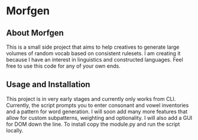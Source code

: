 # Morfgen

## About Morfgen

This is a small side project that aims to help creatives to generate large volumes of random vocab
based on consistent rulesets. I am creating it because I have an interest in linguistics and constructed
languages. Feel free to use this code for any of your own ends.

## Usage and Installation

This project is in very early stages and currently only works from CLI. Currently, the script prompts
you to enter consonant and vowel inventories and a pattern for word generation. I will soon add many
more features that allow for custom subpatterns, weighting and optionality. I will also add a GUI
for DOM down the line. To install copy the module.py and run the script locally.
